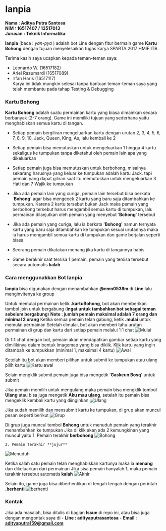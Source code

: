 # Ianpia

**Nama    : Aditya Putra Santosa**<br />
**NIM     : 16517407 / 13517013**<br />
**Jurusan : Teknik Informatika**<br />

**Ianpia** (baca : *yan-pya* ) adalah bot Line dengan fitur bermain game **Kartu Bohong**
dengan tujuan menyelesaikan tugas karya SPARTA 2017 HMIF ITB.

Terima kasih saya ucapkan kepada teman-teman saya:<br />
- Leonardo W.       (16517182)<br />
- Ariel Razumardi   (16517089)<br />
- Irfan Haris       (16517117)<br />
Karya ini tidak mungkin selesai tanpa bantuan teman-teman saya yang telah membantu pada tahap Testing & Debugging<br />

### Kartu Bohong

**Kartu Bohong** adalah suatu permainan kartu yang biasa dimainkan secara berbanyak (2-7 orang).
Game ini memiliki tujuan yang sederhana yaitu menghabiskan semua kartu di tangan.

- Setiap pemain bergiliran mengeluarkan kartu dengan urutan 2, 3, 4, 5, 6, 7, 8, 9, 10, Jack, Queen, King, As, lalu kembali ke 2

- Setiap pemain bisa memutuskan untuk mengeluarkan 1 hingga 4 kartu sekaligus ke tumpukan tanpa diketahui oleh pemain lain apa yang dikeluarkan

- Setiap pemain juga bisa memutuskan untuk berbohong, misalnya sekarang harusnya yang keluar ke tumpukan adalah kartu Jack.
tapi pemain yang dapat giliran saat itu memutuskan untuk mengeluarkan 3 Hati dan 7 Wajik ke tumpukan
- Jika ada pemain lain yang curiga, pemain lain tersebut bisa berkata '**Bohong**' agar bisa mengecek 2 kartu yang baru saja ditambahkan ke tumpukan.
Karena 2 kartu tersebut bukan Jack maka pemain yang berbohong tersebut harus mengambil semua kartu di tumpukan, lalu permainan dilanjutkan oleh pemain yang menyebut '**Bohong**' tersebut

- Jika ada pemain yang curiga, lalu ia berkata '**Bohong**' namun ternyata kartu yang baru saja ditambahkan ke tumpukan sesuai urutannya maka ia harus mengambil semua kartu di tumpukan dan game berjalan seperti biasa

- Seorang pemain dikatakan menang jika kartu di tangannya habis

- Game berakhir saat tersisa 1 pemain, pemain yang tersisa tersebut secara automatis **kalah**

### Cara menggunakkan Bot Ianpia

**Ianpia** bisa digunakan dengan menambahkan **@emn0538m** di **Line** lalu menginvitenya ke group 

Untuk memulai permainan ketik **.kartuBohong**, bot akan memberikan tombol join untuk bergabung (**ingat untuk tambahkan bot sebagai teman sebelum bergabung**) 
    **Note : jumlah pemain maksimal adalah 7 orang dan minimal 2 orang** 
Ketika semua pemain telah gabung, ketik **.mulai** untuk memulai permainan 
Setelah dimulai, bot akan memberi tahu urutan permainan di grup dan kartu dari setiap pemain melalui 1:1 chat 
![Mulai](doc/mulai.jpg)

Di 1:1 chat dengan bot, pemain akan mendapatkan gambar setiap kartu yang dimilikinya dalam bentuk Imagemap yang bisa diklik. 
Klik kartu yang ingin ditambah ke tumpukkan (minimal 1, maksimal 4 kartu)
![Awal](doc/awalMain.jpg)

Setelah itu bot akan memberi pilihan untuk submit ke tumpukan atau ulang pilih kartu
![Kartu awal](doc/memilihDanSubmit.jpg)

Selain mengklik submit pemain juga bisa mengetik '**Gaskeun Bosq**' untuk submit

Jika pemain memilih untuk mengulang maka pemain bisa mengklik tombol **Ulang** atau bisa juga mengetik **Aku mau ulang**, setelah itu pemain bisa mengeklik kembali kartu yang diinginkan
![Ulang](doc/ulangPilih.jpg)

Jika sudah memilih dan mensubmit kartu ke tumpukan, di grup akan muncul pesan seperti berikut 
![Grup](doc/menambahKartu.jpg)

Di grup juga muncul tombol **Bohong** untuk menuduh pemain yang terakhir menambahkan ke tumpukan 
Jika di klik akan ada 2 kemungkinan yang muncul yaitu
    1. Pemain terakhir **berbohong**
![Bohong](doc/bohong.jpg)

    2. Pemain terakhir **jujur**
![Menuduh](doc/menuduh.jpg)

Ketika salah satu pemain telah menghabiskan kartunya maka ia **menang** dan dikeluarkan dari permainan 
Jika sisa pemain hanyalah 1, maka pemain terakhir tersebut automatis **kalah**
![Akhir](doc/akhir.jpg)

Selain itu, game juga bisa diberhentikan di tengah tengah dengan perintah **.berhenti**
![berhenti](doc/berhenti.jpg)

### Kontak
Jika ada masalah, bisa ditulis di bagian **Issue** di repo ini, atau bisa juga dengan mengontak saya di
    - **Line : adityaputrasantosa** 
    - **Email : adityaputra159@gmail.com**
